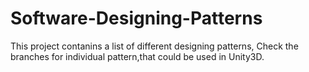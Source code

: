 # Software-Designing-Patterns

This project contanins a list of different designing patterns,
Check the branches for individual pattern,that could be used in Unity3D.
